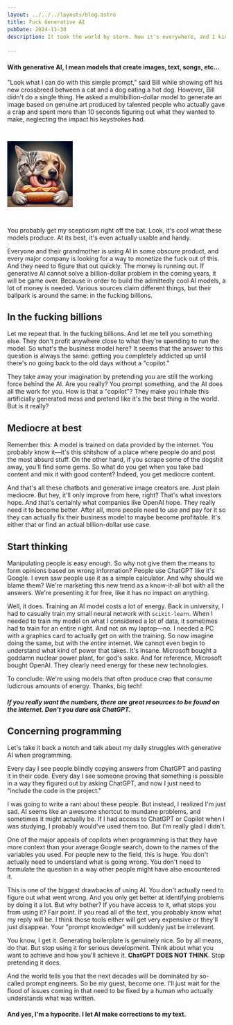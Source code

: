 ```yaml
---
layout: ../../../layouts/blog.astro
title: Fuck Generative AI
pubDate: 2024-11-30
description: It took the world by storm. Now it's everywhere, and I kinda hate it.

---
```


<style>
img { width: 30%; text-align: center; margin: auto; padding: 2em 0 }

@media only screen and (max-width: 768px) {
img {
width: 50%;
}
}
article * {
    font-size: 1.2em;
}
</style>

#### With generative AI, I mean models that create images, text, songs, etc...

"Look what I can do with this simple prompt," said Bill while showing off his new crossbreed between a cat and a dog eating a hot dog.
However, Bill didn't do a single thing. He asked a multibillion-dollar model to generate an image based on genuine art produced by talented people who actually gave a crap and spent more than 10 seconds figuring out what they wanted to make, neglecting the impact his keystrokes had.

![Bill's generated picture](../../../assets/crossbreed.jpg)

You probably get my scepticism right off the bat. Look, it's cool what these models produce. At its best, it's even actually usable and handy.

Everyone and their grandmother is using AI in some obscure product, and every major company is looking for a way to monetize the fuck out of this.
And they need to figure that out quickly. The money is running out. If generative AI cannot solve a billion-dollar problem in the coming years, it will be game over.
Because in order to build the admittedly cool AI models, a lot of money is needed. Various sources claim different things, but their ballpark is around the same: in the fucking billions.

## In the fucking billions

Let me repeat that. In the fucking billions. And let me tell you something else. They don't profit anywhere close to what they're spending to run the model. So what's the business model here?
It seems that the answer to this question is always the same: getting you completely addicted up until there's no going back to the old days without a "copilot."  

They take away your imagination by pretending you are still the working force behind the AI. Are you really? You prompt something, and the AI does all the work for you. How is that a "copilot"? They make you inhale this artificially generated mess and pretend like it's the best thing in the world. But is it really?

## Mediocre at best

Remember this: A model is trained on data provided by the internet. You probably know it—it's this shitshow of a place where people do and post the most absurd stuff. On the other hand, if you scrape some of the dogshit away, you'll find some gems. So what do you get when you take bad content and mix it with good content? Indeed, you get mediocre content.

And that's all these chatbots and generative image creators are. Just plain mediocre. But hey, it'll only improve from here, right? That's what investors hope. And that's certainly what companies like OpenAI hope.
They really need it to become better. After all, more people need to use and pay for it so they can actually fix their business model to maybe become profitable. It's either that or find an actual billion-dollar use case.

## Start thinking

Manipulating people is easy enough. So why not give them the means to form opinions based on wrong information? People use ChatGPT like it's Google. I even saw people use it as a simple calculator. And why should we blame them? We're marketing this new trend as a know-it-all bot with all the answers. We're presenting it for free, like it has no impact on anything.

Well, it does. Training an AI model costs a lot of energy. Back in university, I had to casually train my small neural network with `scikit-learn`. When I needed to train my model on what I considered a lot of data, it sometimes had to train for an entire night. And not on my laptop—no. I needed a PC with a graphics card to actually get on with the training. So now imagine doing the same, but with the _entire_ internet. We cannot even begin to understand what kind of power that takes. It's insane.
Microsoft bought a goddamn nuclear power plant, for god's sake. And for reference, Microsoft bought OpenAI. They clearly need energy for these new technologies.  

To conclude: We're using models that often produce crap that consume ludicrous amounts of energy. Thanks, big tech!

#### *If you really want the numbers, there are great resources to be found on the internet. Don't you dare ask ChatGPT.*

## Concerning programming

Let's take it back a notch and talk about my daily struggles with generative AI when programming.  

Every day I see people blindly copying answers from ChatGPT and pasting it in their code.
Every day I see someone proving that something is possible in a way they figured out by asking ChatGPT, and now I just need to "include the code in the project."  

I was going to write a rant about these people. But instead, I realized I'm just sad.
AI seems like an awesome shortcut to mundane problems, and sometimes it might actually be. If I had access to ChatGPT or Copilot when I was studying, I probably would've used them too. But I'm really glad I didn't.

One of the major appeals of copilots when programming is that they have more context than your average Google search, down to the names of the variables you used.
For people new to the field, this is huge. You don't actually need to understand what is going wrong. You don't need to formulate the question in a way other people might have also encountered it.

This is one of the biggest drawbacks of using AI. You don't actually need to figure out what went wrong. And you only get better at identifying problems by doing it a lot.
But why bother? If you have access to it, what stops you from using it? Fair point. If you read all of the text, you probably know what my reply will be.
I think those tools either will get very expensive or they'll just disappear. Your "prompt knowledge" will suddenly just be irrelevant.

You know, I get it. Generating boilerplate is genuinely nice. So by all means, do that. But stop using it for serious development. Think about what you want to achieve and how you'll achieve it.
**ChatGPT DOES NOT THINK**. Stop pretending it does.

And the world tells you that the next decades will be dominated by so-called prompt engineers. So be my guest, become one.
I'll just wait for the flood of issues coming in that need to be fixed by a human who actually understands what was written.

#### And yes, I'm a hypocrite. I let AI make corrections to my text.

